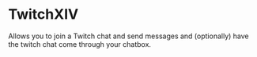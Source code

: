 # TwitchXIV
Allows you to join a Twitch chat and send messages and (optionally) have the twitch chat come through your chatbox.
